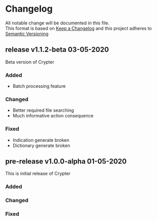 # Changelog
All notable change will be documented in this file.\
This format is based on [Keep a Changelog](keepachangelog.com) and this project adheres to [Semantic Versioning](semver.org)
<!-- ## release vMaj.Min.Patch date-month-year
### Added
* Safety feature for batch processing to prevent accidental duplicate batch set
* Option to generate texture for both single generate and batch processing
* Option to generate only scripts
### Changed
* Now compatible with the [Dynamic Indication version 5.3.4](https://www.moddb.com/mods/dynamic-indication-v40-released)
### Fixed
* Fixed dictionary line searching
-->

## release v1.1.2-beta 03-05-2020
Beta version of Crypter
### Added
* Batch processing feature
### Changed
* Better required file searching
* Much informative action consequence
### Fixed
* Indication generate broken
* Dictionary generate broken

## pre-release v1.0.0-alpha 01-05-2020
This is initial release of Crypter
### Added
### Changed
### Fixed